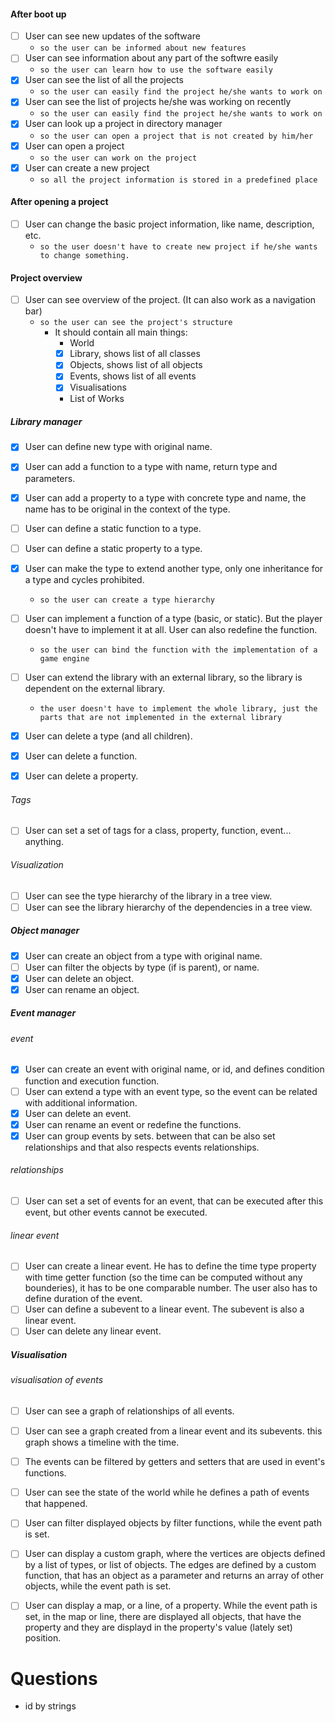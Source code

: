 
#### After boot up
- [ ] User can see new updates of the software
  - `so the user can be informed about new features`
- [ ] User can see information about any part of the softwre easily
  - `so the user can learn how to use the software easily`
- [x] User can see the list of all the projects
  - `so the user can easily find the project he/she wants to work on`
- [x] User can see the list of projects he/she was working on recently
  - `so the user can easily find the project he/she wants to work on `
- [x] User can look up a project in directory manager
  - `so the user can open a project that is not created by him/her`
- [x] User can open a project
  - `so the user can work on the project`
- [x] User can create a new project
    - `so all the project information is stored in a predefined place`

#### After opening a project

- [ ] User can change the basic project information, like name, description, etc.
  - `so the user doesn't have to create new project if he/she wants to change something.`

#### Project overview
- [ ] User can see overview of the project. (It can also work as a navigation bar)
  - `so the user can see the project's structure`
    - It should contain all main things:
      -  World
        - [x] Library, shows list of all classes 
        - [x] Objects, shows list of all objects
        - [x] Events, shows list of all events
        - [x] Visualisations
      - List of Works

##### Library manager
- [x] User can define new type with original name.
- [x] User can add a function to a type with name, return type and parameters.
- [x] User can add a property to a type with concrete type and name, the name has to be original in the context of the type.
- [ ] User can define a static function to a type.
- [ ] User can define a static property to a type.
- [x] User can make the type to extend another type, only one inheritance for a type and cycles prohibited.
  - `so the user can create a type hierarchy`
- [ ] User can implement a function of a type (basic, or static). But the player doesn't have to implement it at all. User can also redefine the function. 
  - `so the user can bind the function with the implementation of a game engine`

- [ ] User can extend the library with an external library, so the library is dependent on the external library.
  - `the user doesn't have to implement the whole library, just the parts that are not implemented in the external library`
- [x] User can delete a type (and all children).
- [x] User can delete a function.
- [x] User can delete a property.  

###### Tags
- [ ] User can set a set of tags for a class, property, function, event... anything.

###### Visualization
- [ ] User can see the type hierarchy of the library in a tree view.
- [ ] User can see the library hierarchy of the dependencies in a tree view.

##### Object manager
- [x] User can create an object from a type with original name.
- [ ] User can filter the objects by type (if is parent), or name.
- [x] User can delete an object.
- [x] User can rename an object. 

##### Event manager
###### event

- [x] User can create an event with original name, or id, and defines condition function and execution function.
- [ ] User can extend a type with an event type, so the event can be related with additional information.
- [x] User can delete an event.
- [x] User can rename an event or redefine the functions.
- [x] User can group events by sets. between that can be also set relationships and that also respects events relationships.

###### relationships

- [ ] User can set a set of events for an event, that can be executed after this event, but other events cannot be executed. 

###### linear event

- [ ] User can create a linear event. He has to define the time type property with time getter function (so the time can be computed without any bounderies), it has to be one comparable number. The user also has to define duration of the event. 
- [ ]  User can define a subevent to a linear event. The subevent is also a linear event.
- [ ]  User can delete any linear event.

##### Visualisation

###### visualisation of events
- [ ] User can see a graph of relationships of all events.
- [ ] User can see a graph created from a linear event and its subevents. this graph shows a timeline with the time.
- [ ] The events can be filtered by getters and setters that are used in event's functions.

- [ ] User can see the state of the world while he defines a path of events that happened.
- [ ] User can filter displayed objects by filter functions, while the event path is set.
- [ ] User can display a custom graph, where the vertices are objects defined by a list of types, or list of objects. The edges are defined by a custom function, that has an object as a parameter and returns an array of other objects, while the event path is set.
- [ ] User can display a map, or a line, of a property. While the event path is set, in the map or line, there are displayed all objects, that have the property and they are displayd in the property's value (lately set) position.



# Questions
- id by strings
